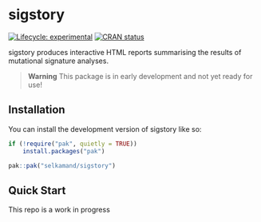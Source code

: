 
<!-- README.md is generated from README.Rmd. Please edit that file -->

# sigstory

<!-- badges: start -->

[![Lifecycle:
experimental](https://img.shields.io/badge/lifecycle-experimental-orange.svg)](https://lifecycle.r-lib.org/articles/stages.html#experimental)
[![CRAN
status](https://www.r-pkg.org/badges/version/sigstory)](https://CRAN.R-project.org/package=sigstory)
<!-- badges: end -->

sigstory produces interactive HTML reports summarising the results of
mutational signature analyses.

> **Warning** This package is in early development and not yet ready for
> use!

## Installation

You can install the development version of sigstory like so:

``` r
if (!require("pak", quietly = TRUE))
    install.packages("pak")

pak::pak("selkamand/sigstory")
```

## Quick Start

This repo is a work in progress
